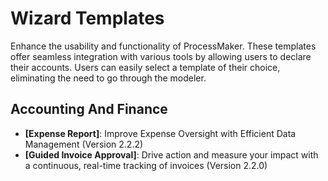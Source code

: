# Wizard Templates
Enhance the usability and functionality of ProcessMaker. These templates offer seamless integration with various tools by allowing users to declare their accounts. Users can easily select a template of their choice, eliminating the need to go through the modeler.
## Accounting And Finance
- **[Expense Report]**: Improve Expense Oversight with Efficient Data Management (Version 2.2.2)
- **[Guided Invoice Approval]**: Drive action and measure your impact with a continuous, real-time tracking of invoices (Version 2.2.0)
